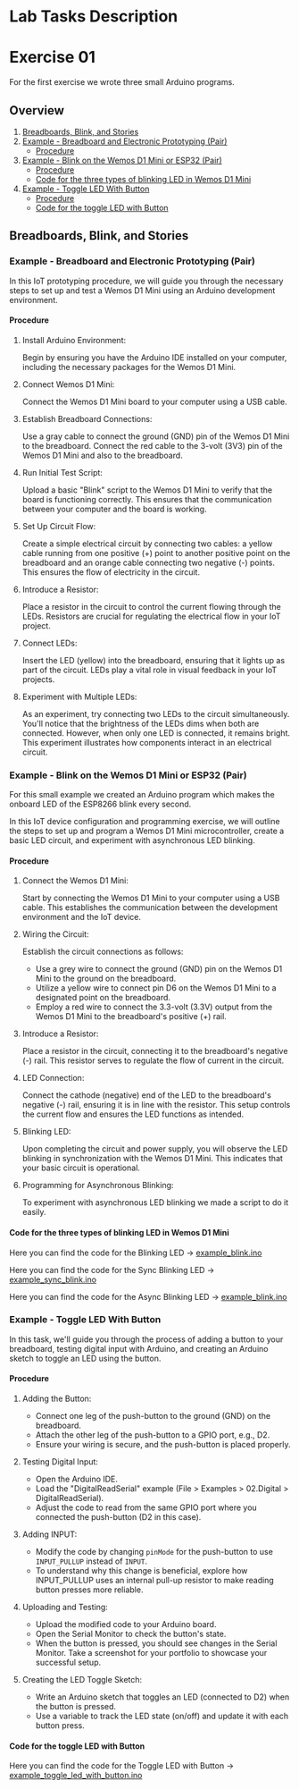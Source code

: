 # Lab Tasks Description

# Exercise 01

For the first exercise we wrote three small Arduino programs.

## Overview
1. [Breadboards, Blink, and Stories](#breadboards-blink-and-stories)
2. [Example - Breadboard and Electronic Prototyping (Pair)](#example---breadboard-and-electronic-prototyping-pair)
	* [Procedure](#procedure)
3. [Example - Blink on the Wemos D1 Mini or ESP32 (Pair)](#example---blink-on-the-wemos-d1-mini-or-esp32-pair)
	* [Procedure](#procedure-1)
	* [Code for the three types of blinking LED in Wemos D1 Mini](#code-for-the-three-types-of-blinking-led-in-wemos-d1-mini)
4. [Example - Toggle LED With Button](#example---toggle-led-with-button)
	* [Procedure](#procedure-2)
	* [Code for the toggle LED with Button](#code-for-the-toggle-led-with-button)

## Breadboards, Blink, and Stories

### Example - Breadboard and Electronic Prototyping (Pair)

In this IoT prototyping procedure, we will guide you through the necessary steps to set up and test a Wemos D1 Mini using an Arduino development environment.

#### Procedure

1. Install Arduino Environment:

	Begin by ensuring you have the Arduino IDE installed on your computer, including the necessary packages for the Wemos D1 Mini.

2. Connect Wemos D1 Mini:

	Connect the Wemos D1 Mini board to your computer using a USB cable.

3. Establish Breadboard Connections:

	Use a gray cable to connect the ground (GND) pin of the Wemos D1 Mini to the breadboard. Connect the red cable to the 3-volt (3V3) pin of the Wemos D1 Mini and also to the breadboard.

4. Run Initial Test Script:

	Upload a basic "Blink" script to the Wemos D1 Mini to verify that the board is functioning correctly. This ensures that the communication between your computer and the board is working.

5. Set Up Circuit Flow:

	Create a simple electrical circuit by connecting two cables: a yellow cable running from one positive (+) point to another positive point on the breadboard and an orange cable connecting two negative (-) points. This ensures the flow of electricity in the circuit.

6. Introduce a Resistor:

	Place a resistor in the circuit to control the current flowing through the LEDs. Resistors are crucial for regulating the electrical flow in your IoT project.

7. Connect LEDs:

	Insert the LED (yellow) into the breadboard, ensuring that it lights up as part of the circuit. LEDs play a vital role in visual feedback in your IoT projects.

8. Experiment with Multiple LEDs:

	As an experiment, try connecting two LEDs to the circuit simultaneously. You'll notice that the brightness of the LEDs dims when both are connected. However, when only one LED is connected, it remains bright. This experiment illustrates how components interact in an electrical circuit.

### Example - Blink on the Wemos D1 Mini or ESP32 (Pair)

For this small example we created an Arduino program which makes the onboard LED of the ESP8266 blink every second.

In this IoT device configuration and programming exercise, we will outline the steps to set up and program a Wemos D1 Mini microcontroller, create a basic LED circuit, and experiment with asynchronous LED blinking.

#### Procedure

1. Connect the Wemos D1 Mini:

	Start by connecting the Wemos D1 Mini to your computer using a USB cable. This establishes the communication between the development environment and the IoT device.

2. Wiring the Circuit:

	Establish the circuit connections as follows:
   * Use a grey wire to connect the ground (GND) pin on the Wemos D1 Mini to the ground on the breadboard.
   * Utilize a yellow wire to connect pin D6 on the Wemos D1 Mini to a designated point on the breadboard.
   * Employ a red wire to connect the 3.3-volt (3.3V) output from the Wemos D1 Mini to the breadboard's positive (+) rail.

3. Introduce a Resistor:

	Place a resistor in the circuit, connecting it to the breadboard's negative (-) rail. This resistor serves to regulate the flow of current in the circuit.

4. LED Connection:

	Connect the cathode (negative) end of the LED to the breadboard's negative (-) rail, ensuring it is in line with the resistor. This setup controls the current flow and ensures the LED functions as intended.

5. Blinking LED:

	Upon completing the circuit and power supply, you will observe the LED blinking in synchronization with the Wemos D1 Mini. This indicates that your basic circuit is operational.

6. Programming for Asynchronous Blinking:

	To experiment with asynchronous LED blinking we made a script to do it easily.

#### Code for the three types of blinking LED in Wemos D1 Mini

Here you can find the code for the Blinking LED -> [example_blink.ino](Team%20Workspace/Pol_Toni/exercises/activity01/example_blink.ino)

Here you can find the code for the Sync Blinking LED -> [example_sync_blink.ino](Team%20Workspace/Pol_Toni/exercises/activity01/example_sync_blink.ino)

Here you can find the code for the Async Blinking LED -> [example_blink.ino](Team%20Workspace/Pol_Toni/exercises/activity01/example_async_blink.ino)

### Example - Toggle LED With Button

In this task, we'll guide you through the process of adding a button to your breadboard, testing digital input with Arduino, and creating an Arduino sketch to toggle an LED using the button.

#### Procedure

1. Adding the Button:
   * Connect one leg of the push-button to the ground (GND) on the breadboard.
   * Attach the other leg of the push-button to a GPIO port, e.g., D2.
   * Ensure your wiring is secure, and the push-button is placed properly.

2. Testing Digital Input:
   * Open the Arduino IDE.
   * Load the "DigitalReadSerial" example (File > Examples > 02.Digital > DigitalReadSerial).
   * Adjust the code to read from the same GPIO port where you connected the push-button (D2 in this case).

3. Adding INPUT:
   * Modify the code by changing `pinMode` for the push-button to use `INPUT_PULLUP` instead of `INPUT`.
   * To understand why this change is beneficial, explore how INPUT_PULLUP uses an internal pull-up resistor to make reading button presses more reliable.

4. Uploading and Testing:
   * Upload the modified code to your Arduino board.
   * Open the Serial Monitor to check the button's state.
   * When the button is pressed, you should see changes in the Serial Monitor. Take a screenshot for your portfolio to showcase your successful setup.

5. Creating the LED Toggle Sketch:
   * Write an Arduino sketch that toggles an LED (connected to D2) when the button is pressed.
   * Use a variable to track the LED state (on/off) and update it with each button press.

#### Code for the toggle LED with Button

Here you can find the code for the Toggle LED with Button -> [example_toggle_led_with_button.ino](Team%20Workspace/Pol_Toni/exercises/activity01/example_toggle_led_with_button.ino)
